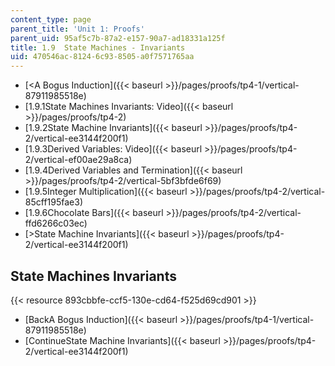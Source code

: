 ```yaml
---
content_type: page
parent_title: 'Unit 1: Proofs'
parent_uid: 95af5c7b-87a2-e157-90a7-ad18331a125f
title: 1.9  State Machines - Invariants
uid: 470546ac-8124-6c93-8505-a0f7571765aa
---
```


*   [\<A Bogus Induction]({{< baseurl >}}/pages/proofs/tp4-1/vertical-87911985518e)
*   [1.9.1State Machines Invariants: Video]({{< baseurl >}}/pages/proofs/tp4-2)
*   [1.9.2State Machine Invariants]({{< baseurl >}}/pages/proofs/tp4-2/vertical-ee3144f200f1)
*   [1.9.3Derived Variables: Video]({{< baseurl >}}/pages/proofs/tp4-2/vertical-ef00ae29a8ca)
*   [1.9.4Derived Variables and Termination]({{< baseurl >}}/pages/proofs/tp4-2/vertical-5bf3bfde6f69)
*   [1.9.5Integer Multiplication]({{< baseurl >}}/pages/proofs/tp4-2/vertical-85cff195fae3)
*   [1.9.6Chocolate Bars]({{< baseurl >}}/pages/proofs/tp4-2/vertical-ffd6266c03ec)
*   [\>State Machine Invariants]({{< baseurl >}}/pages/proofs/tp4-2/vertical-ee3144f200f1)

State Machines Invariants
-------------------------

{{< resource 893cbbfe-ccf5-130e-cd64-f525d69cd901 >}}

*   [BackA Bogus Induction]({{< baseurl >}}/pages/proofs/tp4-1/vertical-87911985518e)
*   [ContinueState Machine Invariants]({{< baseurl >}}/pages/proofs/tp4-2/vertical-ee3144f200f1)